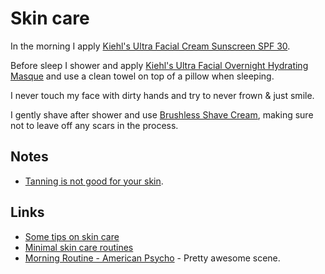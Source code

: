 # Skin care

In the morning I apply [Kiehl's Ultra Facial Cream Sunscreen SPF 30](https://www.amazon.co.uk/Kiehls-Ultra-Facial-Cream-Sunscreen/dp/B01N788Z2A).

Before sleep I shower and apply [Kiehl's Ultra Facial Overnight Hydrating Masque](https://www.amazon.co.uk/Kiehls-Facial-Overnight-Hydrating-Masque/dp/B008S5CV06) and use a clean towel on top of a pillow when sleeping.

I never touch my face with dirty hands and try to never frown & just smile.

I gently shave after shower and use [Brushless Shave Cream](https://www.amazon.co.uk/Ultimate-Brushless-Shave-Cream-Eagle/dp/B000S92RAY), making sure not to leave off any scars in the process.

## Notes

- [Tanning is not good for your skin](https://www.youtube.com/watch?v=o9BqrSAHbTc).

## Links

- [Some tips on skin care](https://www.reddit.com/r/NoStupidQuestions/comments/73pimh/im_currently_22_what_should_i_start_doingstop/dns7hnb/)
- [Minimal skin care routines](https://www.reddit.com/r/minimalism/comments/8y94c8/minimalist_beauty/)
- [Morning Routine - American Psycho](https://www.youtube.com/watch?v=RjKNbfA64EE) - Pretty awesome scene.
